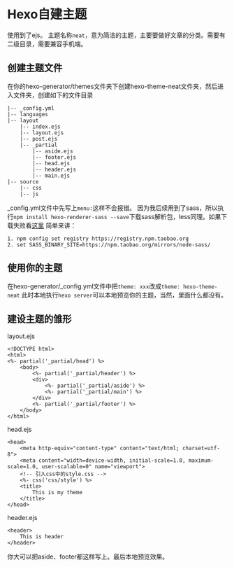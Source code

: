 # Hexo自建主题
使用到了ejs。
主题名称`neat`，意为简洁的主题，主要要做好文章的分类。需要有二级目录，需要兼容手机端。
## 创建主题文件
在你的hexo-generator/themes文件夹下创建hexo-theme-neat文件夹，然后进入文件夹，创建如下的文件目录
```
|-- _config.yml
|-- languages
|-- layout
    |-- index.ejs
    |-- layout.ejs
    |-- post.ejs
    |-- _partial
        |-- aside.ejs
        |-- footer.ejs
        |-- head.ejs
        |-- header.ejs
        |-- main.ejs
|-- source
    |-- css
    |-- js
```
_config.yml文件中先写上`menu:`这样不会报错。
因为我后续用到了sass，所以执行`npm install hexo-renderer-sass --save`下载sass解析包，less同理。如果下载失败看[这里](https://segmentfault.com/a/1190000020993365)
简单来讲：
```
1. npm config set registry https://registry.npm.taobao.org
2. set SASS_BINARY_SITE=https://npm.taobao.org/mirrors/node-sass/
```
## 使用你的主题
在hexo-generator/_config.yml文件中把`theme: xxx`改成`theme: hexo-theme-neat`
此时本地执行`hexo server`可以本地预览你的主题，当然，里面什么都没有。
## 建设主题的雏形
layout.ejs
```
<!DOCTYPE html>
<html>
<%- partial('_partial/head') %>
    <body>
        <%- partial('_partial/header') %>
        <div>
            <%- partial('_partial/aside') %>
            <%- partial('_partial/main') %>
        </div>
        <%- partial('_partial/footer') %>
    </body>
</html>
```
head.ejs
```
<head>
    <meta http-equiv="content-type" content="text/html; charset=utf-8">
    <meta content="width=device-width, initial-scale=1.0, maximum-scale=1.0, user-scalable=0" name="viewport">
    <!-- 引入css中的style.css -->
    <%- css('css/style') %>
    <title>
        This is my theme
    </title>
</head>
```
header.ejs
```
<header>
    This is header
</header>
```
你大可以把aside、footer都这样写上。最后本地预览效果。


